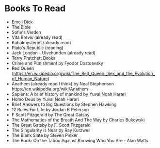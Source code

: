 # Books To Read
 - Emoji Dick
 - The Bible
 - Sofie's Verden
 - Vita Brevis (already read)
 - Kabalmysteriet (already read)
 - Plato's Republic (reading)
 - Jack London - Ulvehunden (already read)
 - Terry Pratchett Books
 - Crime and Punishment by Fyodor Dostoevsky
 - Red Queen (https://en.wikipedia.org/wiki/The_Red_Queen:_Sex_and_the_Evolution_of_Human_Nature)
 - Anathem (already read I think) by Neal Stephenson https://en.wikipedia.org/wiki/Anathem
 - Sapiens: A brief history of mankind by Yuval Noah Harari
 - Homo Deus by Yuval Noah Harari
 - Brief Answers to Big Questions by Stephen Hawking
 - 12 Rules For Life by Jordan B Peterson
 - F Scott Fitzgerald by The Great Gatsby
 - The Mathematics of the Breath And The Way by Charles Bukowski
 - The Great Gatsby by F. Scott Fitzgerald
 - The Singularity is Near by Ray Kurzweil
 - The Blank Slate by Steven Pinker
 - The Book: On the Taboo Against Knowing Who You Are - Alan Watts
